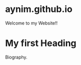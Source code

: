 # aynim.github.io
Welcome to my Website!!
<!DOCTYPE html>
<html>
<head>
<title> Ayni Mohamed</title>
</head>
<body>
<h1>My first Heading</h1>
<p>Biography.</p>

